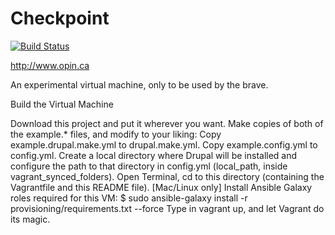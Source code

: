 # Checkpoint

[![Build Status](https://travis-ci.org/OPIN-CA/ansible-role-checkpoint.svg?branch=master)](https://travis-ci.org/OPIN-CA/ansible-role-checkpoint)

http://www.opin.ca

An experimental virtual machine, only to be used by the brave. 

Build the Virtual Machine

Download this project and put it wherever you want.
Make copies of both of the example.* files, and modify to your liking:
Copy example.drupal.make.yml to drupal.make.yml.
Copy example.config.yml to config.yml.
Create a local directory where Drupal will be installed and configure the path to that directory in config.yml (local_path, inside vagrant_synced_folders).
Open Terminal, cd to this directory (containing the Vagrantfile and this README file).
[Mac/Linux only] Install Ansible Galaxy roles required for this VM: $ sudo ansible-galaxy install -r provisioning/requirements.txt --force
Type in vagrant up, and let Vagrant do its magic.
